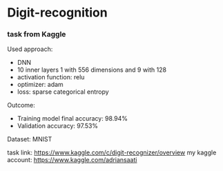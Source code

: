 # Digit-recognition

### task from Kaggle

Used approach:

* DNN
* 10 inner layers 1 with 556 dimensions and 9 with 128
* activation function: relu
* optimizer: adam
* loss: sparse categorical entropy

Outcome:
* Training model final accuracy: 98.94%
* Validation accuracy: 97.53%

Dataset: MNIST

task link: https://www.kaggle.com/c/digit-recognizer/overview
my kaggle account: https://www.kaggle.com/adriansaati
